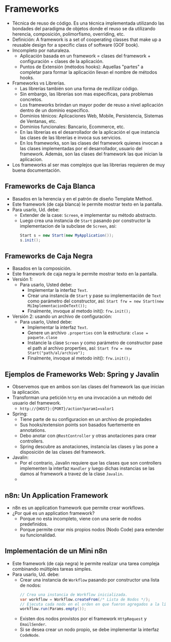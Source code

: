 # Frameworks

- Técnica de reuso de código. Es una técnica implementada utilizando las bondades del paradigma de objetos donde el
  reuso se da utilizando herencia, composición, polimorfismo, overriding, etc.
- Definición: A framework is a set of cooperating classes that make up a reusable design for a specific class of
  software (GOF book).
- Imcompleto por naturaleza.
    - Aplicación basada en un framework = clases del framework + configuración + clases de la aplicación.
    - Puntos de Extensión (métodos hooks): Aquellas "partes" a completar para formar la aplicación llevan el nombre de
      métodos hooks.
- Frameworks vs Librerías.
    - Las librerías también son una forma de reutilizar código.
    - Sin embargo, las librerías son mas específicas, para problemas concretos.
    - Los frameworks brindan un mayor poder de reuso a nivel aplicación dentro de un dominio específico.
    - Dominios ténicos: Aplicaciones Web, Mobile, Persistencia, Sistemas de Ventanas, etc.
    - Dominios funcionales: Bancario, Ecommerce, etc.
    - En las librerías es el desarrollador de la aplicación el que instancia las clases de las librerías e invoca sus
      servicios.
    - En los frameworks, son las clases del framework quienes invocan a las clases implementadas por el desarrollador,
      usuario del framework. Además, son las clases del framework las que inician la aplicacion.
- Los frameworks al ser mas complejos que las librerias requieren de muy buena documentación.

## Frameworks de Caja Blanca

- Basados en la herencia y en el patrón de diseño Template Method.
- Este framework (de caja blanca) le permite mostrar texto en la pantalla.
- Para usarlo, Ud. debe:
    - Extender de la case: `Screen`, e implementar su método abstracto.
    - Luego crea una instancia de `Start` pasando por constructor la implementacion de la subclase de `Screen`, asi:
      ```java
      Start s = new Start(new MyApplication());
      s.init();
      ```

## Frameworks de Caja Negra

- Basados en la composición.
- Este framework de caja negra le permite mostrar texto en la pantalla.
- Versión 1:
    - Para usarlo, Usted debe:
        - Implementar la interfaz `Text`.
        - Crear una instancia de `Start` y pase su implementación de `Text` como parámetro del constructor, así:
          `Start frw = new Start(new MiImplementacionDeText());`
        - Finalmente, invoque al metodo init():
          `frw.init();`
- Versión 2: usando un archivo de configuración:
    - Para usarlo, Usted debe:
        - Implementar la interfaz `Text`.
        - Genere un archivo `.properties` con la estructura:
          `clase = paquete.clase`
        - Instancie la clase `Screen` y como parámetro de constructor pase el path al archivo properties, así:
          `Start frw = new Start("path/al/archivo");`
        - Finalmente, invoque al metodo init():
          `frw.init();`

## Ejemplos de Frameworks Web: Spring y Javalin

- Observemos que en ambos son las clases del framework las que inician la aplicación.
- Transforman una petición `http` en una invocación a un método del usuario del framework.
    - `http://{HOST}:{PORT}/action?param1=valor1`
- Spring:
    - Tiene parte de su configuracion en un archivo de propiedades
    - Sus hooks/extension points son basados fuertemente en annotations.
    - Debo anotar con `@RestController` y otras anotaciones para crear controllers.
    - Spring descubre as anotaciones, instancia las clases y las pone a disposición de las clases del framework.
- Javalin:
    - Por el contrario, Javalin requiere que las clases que son controllers implementen la interfaz `Handler` y luego
      dichas instancias se las damos al framework a travez de la clase `Javalin`.
    -

## n8n: Un Application Framework

- n8n es un application framework que permite crear workflows.
- ¿Por qué es un application framework?
    - Porque no esta incompleto, viene con una serie de nodos predefinidos.
    - Porque permite crear mis propios nodos (Nodo Code) para extender su funcionalidad.

## Implementación de un Mini n8n

- Este framework (de caja negra) le permite realizar una tarea compleja combinando múltiples tareas simples.
- Para usarlo, Ud. debe:
    - Crear una instancia de `Workflow` pasando por constructor una lista de nodos:
      ```java
      // Crea una instancia de Workflow inicializada.
      var workflow = Workflow.createFrom(/* Lista de Nodos */);
      // Ejecuta cada nodo en el orden en que fueron agregados a la lista.
      workflow.run(Params.empty());
      ```
    - Existen dos nodos provistos por el framework `HttpRequest` y `EmailSender`.
    - Si se desea crear un nodo propio, se debe implementar la interfaz `CodeNode`.
  
 

